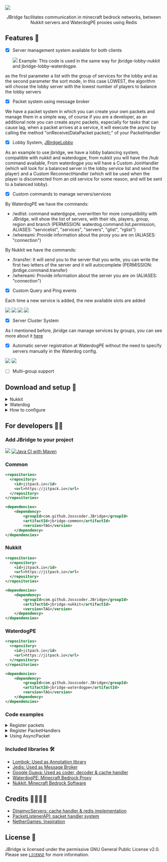 ![](https://i.imgur.com/SJJEDF4.png)


<p align="center">
JBridge facilitates communication in minecraft bedrock networks, between Nukkit servers and WaterdogPE proxies using Redis

## Features 📃

- [x] Server management system available for both clients


  ![](https://i.imgur.com/ymmYZm9.png)
  Example: This code is used in the same way for jbridge-lobby-nukkit and jbridge-lobby-waterdogpe.

as the first parameter a list with the group of services for the lobby and as the second parameter the sort mode, in this case LOWEST, the algorithm will choose the lobby server with the lowest number of players to balance the lobby servers


- [x] Packet system using message broker

We have a packet system in which you can create your own packets and manage them in a simple way, of course if you are a developer, as an additional note you can create async packets, especially for tasks that can cause lag,
when a packet arrives at a service, it will execute the async by calling the method "onReceive(DataPacket packet);" of your PacketHandler

- [x] Lobby System, [JBirdgeLobby](https://github.com/Josscoder/JBridge/tree/release/jbridge-lobby)

As an example to use jbridge, we have a lobby balancing system, compatible with nukkit and waterdogpe, from nukkit you will have the /hub command available,
From waterdogpe you will have a Custom JoinHandler (which will look for a balanced server in the lobby service list and send the player) and a Custom ReconnectHandler (which will be used when the player is disconnected from an old service for some reason, and will be sent to a balanced lobby).

- [x] Custom commands to manage servers/services

By WaterdogPE we have the commands:

- /wdlist: command waterdgope, overwritten for more compatibility with JBridge, will show the list of servers, with their ids, players, group, region and branch (PERMISSION: waterdog.command.list.permission, ALIASES: "servicelist", "services", "servers", "glist", "rglist")
- /whereami: Provide information about the proxy you are on (ALIASES: "connection")

By Nukkit we have the commands:

- /transfer: It will send you to the server that you write, you can write the first two letters of the server and it will autocomplete (PERMISSION: jbrdige.command.transfer)
- /whereami: Provide information about the server you are on (ALIASES: "connection")


- [x] Custom Query and Ping events

Each time a new service is added, the new available slots are added

![](https://i.imgur.com/G2e9aKF.png)
![](https://i.imgur.com/YQJrVsA.png)
![](https://i.imgur.com/qBUSlX8.png)
![](https://i.imgur.com/EzED4Oi.png)

- [x] Server Cluster System

As I mentioned before, jbridge can manage services by groups, you can see more about it [here](https://github.com/Josscoder/JBridge/blob/release/jbridge-common/src/main/java/me/josscoder/jbridge/service/ServiceHandler.java)

- [x] Automatic server registration at WaterdogPE without the need to specify servers manually in the Waterdog config.

![](https://i.imgur.com/Tt0j4w7.png)
![](https://i.imgur.com/gpkr0M6.png)

- [ ] Multi-group support 

## Download and setup 🛒

<details>
    <summary>Nukkit</summary>

1) Download the latest jbridge-nukkit.jar [here](https://github.com/Josscoder/JBridge/releases/latest)
2) Place the .jar in the plugins/ folder of your server
3) Start your server
4) Configure the service and your redis client in plugins/JBridge/config.yml
</details>

<details>
    <summary>Waterdog</summary>

1) Download the latest jbridge-waterdogpe.jar [here](https://github.com/Josscoder/JBridge/releases/latest)
2) Place the .jar in the plugins/ folder of your server
3) Start your server
4) Configure the service and your redis client in plugins/JBridge/config.yml
</details>

<details>
    <summary>How to configure</summary>

```yml
debug: true #Just for development, to show the internal process of JBridge commons
#recommendation to set this to false to avoid saturating the console with logs

redis: #the configuration of your redis
  hostname: "localhost"
  port: 6379
  password: "yourpasswordhere"

service: #configuration of your service
  id: "hub-1" #the id of your service, if you remove this section, the system will generate a custom id each time the plugin is enabled
  group: "hub" #the group your service belongs to
  region: "us" #the region to which your service belongs
  branch: "dev" #the branch of your service, if it is "dev" the address will automatically change to "127.0.0.1"
  address: "0.0.0.0" #the address of your service, if you remove this section you will get the address that is in server.propierties
```
</details>

## For developers 🧑‍💻
### Add JBridge to your project

[![](https://jitpack.io/v/Josscoder/JBridge.svg)](https://jitpack.io/#Josscoder/JBridge)
[![Java CI with Maven](https://github.com/Josscoder/JBridge/actions/workflows/maven.yml/badge.svg)](https://github.com/Josscoder/JBridge/actions/workflows/maven.yml)  

### Common
```xml
<repositories>
  <repository>
    <id>jitpack.io</id>
    <url>https://jitpack.io</url>
  </repository>
</repositories>

<dependencies>
    <dependency>
        <groupId>com.github.Josscoder.JBridge</groupId>
        <artifactId>jbridge-common</artifactId>
        <version>TAG</version>
    </dependency>
</dependencies>
```

### Nukkit
```xml
<repositories>
  <repository>
    <id>jitpack.io</id>
    <url>https://jitpack.io</url>
  </repository>
</repositories>

<dependencies>
    <dependency>
        <groupId>com.github.Josscoder.JBridge</groupId>
        <artifactId>jbridge-nukkit</artifactId>
        <version>TAG</version>
    </dependency>
</dependencies>
```

### WaterdogPE
```xml
<repositories>
  <repository>
    <id>jitpack.io</id>
    <url>https://jitpack.io</url>
  </repository>
</repositories>

<dependencies>
    <dependency>
        <groupId>com.github.Josscoder.JBridge</groupId>
        <artifactId>jbridge-waterdogpe</artifactId>
        <version>TAG</version>
    </dependency>
</dependencies>
```

### Code examples

<details>
    <summary>Register packets</summary>

```java
import com.google.common.io.ByteArrayDataInput;
import com.google.common.io.ByteArrayDataOutput;
import me.josscoder.jbridge.JBridgeCore;
import me.josscoder.jbridge.packet.DataPacket;
import me.josscoder.jbridge.packet.PacketManager;

public class Test {
    
    static class HelloWorldPacket extends DataPacket {
        
        public String message;

        public HelloWorldPacket() {
            super((byte) 0x53);
        }

        @Override
        public void encode(ByteArrayDataOutput output) {
            output.writeUTF(message);
        }

        @Override
        public void decode(ByteArrayDataInput input) {
            message = input.readUTF();
        }
    }

    public static void main(String[] args) {
        PacketManager packetManager = JBridgeCore.getInstance().getPacketManager();
        
        packetManager.subscribePacket(new HelloWorldPacket());
    }
}
```
</details>
<details>
    <summary>Register PacketHandlers</summary>

```java
import com.google.common.io.ByteArrayDataInput;
import com.google.common.io.ByteArrayDataOutput;
import me.josscoder.jbridge.JBridgeCore;
import me.josscoder.jbridge.packet.DataPacket;
import me.josscoder.jbridge.packet.PacketHandler;
import me.josscoder.jbridge.packet.PacketManager;

public class Test {

  static class HelloWorldPacket extends DataPacket {

    public String message;

    public HelloWorldPacket() {
      super((byte) 0x53);
    }

    @Override
    public void encode(ByteArrayDataOutput output) {
      output.writeUTF(message);
    }

    @Override
    public void decode(ByteArrayDataInput input) {
      message = input.readUTF();
    }
  }

  public static void main(String[] args) {
    PacketManager packetManager = JBridgeCore.getInstance().getPacketManager();

    packetManager.subscribePacket(new HelloWorldPacket());

    packetManager.addPacketHandler(new PacketHandler() {
      @Override
      public void onSend(DataPacket packet) {
        if (packet instanceof HelloWorldPacket) {
          System.out.println("Sending hello world message!!");
        }
      }

      @Override
      public void onReceive(DataPacket packet) {
        if (packet instanceof HelloWorldPacket) {
          System.out.println(((HelloWorldPacket) packet).message);
        }
      }
    });
  }
}
```
</details>
<details>
    <summary>Using AsyncPacket</summary>

```java
import com.google.common.io.ByteArrayDataInput;
import com.google.common.io.ByteArrayDataOutput;
import me.josscoder.jbridge.JBridgeCore;
import me.josscoder.jbridge.packet.AsyncPacket;
import me.josscoder.jbridge.packet.DataPacket;
import me.josscoder.jbridge.packet.PacketHandler;
import me.josscoder.jbridge.packet.PacketManager;

public class Test {
    
    static class HelloWorldPacket extends DataPacket implements AsyncPacket {
        
        public String message;

        public HelloWorldPacket() {
            super((byte) 0x53);
        }

        @Override
        public void encode(ByteArrayDataOutput output) {
            output.writeUTF(message);
        }

        @Override
        public void decode(ByteArrayDataInput input) {
            message = input.readUTF();
        }
    }

    public static void main(String[] args) {
        PacketManager packetManager = JBridgeCore.getInstance().getPacketManager();
        
        packetManager.subscribePacket(new HelloWorldPacket());
        
        packetManager.addPacketHandler(new PacketHandler() {
            @Override
            public void onSend(DataPacket packet) {
                if (packet instanceof HelloWorldPacket) {
                    System.out.println("Sending hello world message!!");
                }
            }

            @Override
            public void onReceive(DataPacket packet) {
                if (packet instanceof HelloWorldPacket) {
                    System.out.println("HI!! receiving async packet " + ((HelloWorldPacket) packet).message);
                }
            }
        });
    }
}
```
</details>

### Included libraries 🛠️

- [Lombok: Used as Annotation library](https://projectlombok.org/)
- [Jedis: Used as Message Broker](https://github.com/redis/jedis)
- [Google Guava: Used as coder, decoder & cache handler](https://github.com/google/guava)
- [WaterdogPE: Minecraft Bedrock Proxy](https://github.com/WaterdogPE/WaterdogPE)
- [Nukkit: Minecraft Bedrock Software](https://github.com/CloudburstMC/Nukkit)

## Credits 🙋‍♂️🙋‍♀️

- [DinamycServers: cache handler & redis implementation](https://github.com/theminecoder/DynamicServers)
- [PacketListenerAPI: packet handler system](https://www.spigotmc.org/resources/api-packetlistenerapi.2930/)
- [NetherGames: Inspiration](https://forums.nethergames.org/threads/netsys-network-communication-system.10514/)

## License 🚩
JBridge is licensed under the permissive GNU General Public License v2.0. Please see [`LICENSE`](https://github.com/Josscoder/JBridge/blob/release/LICENSE) for more information.
